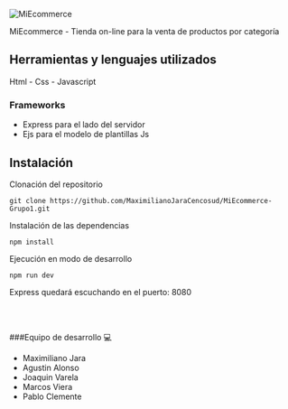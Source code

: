 ![MiEcommerce](https://user-images.githubusercontent.com/111792504/190161181-a91e2c9a-4bdd-46c2-a050-ced17287ac60.png)

MiEcommerce - Tienda on-line para la venta de productos por categoría

## Herramientas y lenguajes utilizados

Html - Css - Javascript 

### Frameworks

- Express para el lado del servidor
- Ejs para el modelo de plantillas Js

## Instalación

Clonación del repositorio
```
git clone https://github.com/MaximilianoJaraCencosud/MiEcommerce-Grupo1.git
```

Instalación de las dependencias
```
npm install
```

Ejecución en modo de desarrollo
```
npm run dev
```
Express quedará escuchando en el puerto: 8080

<br>
<br>

###Equipo de desarrollo :computer:

- Maximiliano Jara
- Agustin Alonso
- Joaquin Varela
- Marcos Viera
- Pablo Clemente
